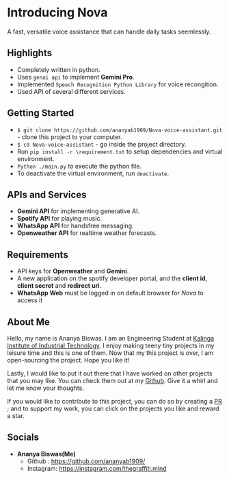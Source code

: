 # Introducing Nova
A fast, versatile voice assistance that can handle daily tasks seemlessly. 

## Highlights
- Completely written in python.
- Uses `genai api` to implement __Gemini Pro__.
- Implemented `Speech Recognition Python Library` for voice recongition.
- Used API of several different services.


## Getting Started
- `$ git clone https://github.com/ananyab1909/Nova-voice-assistant.git` - clone this project to your computer.
- `$ cd Nova-voice-assistant` - go inside the project directory.
- Run `pip install -r \requirement.txt` to setup dependencies and virtual environment.
- `Python ./main.py` to execute the python file.
- To deactivate the virtual environment, run `deactivate`.

## APIs and Services
- __Gemini API__ for implementing generative AI.
- __Spotify API__ for playing music.
- __WhatsApp API__ for handsfree messaging.
- __Openweather API__ for realtime weather forecasts.

## Requirements
- API keys for __Openweather__ and __Gemini__.
- A new application on the spotify developer portal, and the __client id__, __client secret__ and __redirect uri__.
- __WhatsApp Web__ must be logged in on default browser for _Nova_ to access it

## About Me
Hello, my name is Ananya Biswas. I am an Engineering Student at [Kalinga Institute of Industrial Technology](https://kiit.ac.in/). I enjoy making teeny tiny projects in
my leisure time and this is one of them. Now that my this project is over, I am open-sourcing the project. Hope you like it!

Lastly, I would like to put it out there that I have worked on other projects that you may like. You can check them out at my [Github](https://github.com/ananyab1909/). Give it a whirl and let me know your thoughts.

If you would like to contribute to this project, you can do so by creating a [PR](https://help.github.com/articles/about-pull-requests/) ; and to support my work, you can click on the projects you like and reward a star.

## Socials
- __Ananya Biswas(Me)__ 
    - Github : https://github.com/ananyab1909/
    - Instagram: https://instagram.com/thegraffiti.mind


